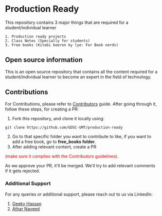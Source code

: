 # Production Ready
This repository contains 3 major things that are required for a student/individual learner

    1. Production ready projects
    2. Class Notes (Specially for students)
    3. Free books (Kitabi keeron ky lye: For Book nerds)


## Open source information
This is an open source repository that contains all the content required for a student/individual learner to become an expert in the field of technology.

## Contributions
For Contributions, please refer to [Contributors](contributors.md) guide. After going through it, follow these steps, for creating a PR:

1. Fork this repository, and clone it locally using:
```bash
git clone https://github.com/GDSC-UMT/production-ready
```
2. Go to that specific folder you want to contribute to like, if you want to add a free book, go to **free_books folder**.
3. After adding relevant content, create a PR 

<p style="color:red">(make sure it complies with the Contributors guidelines).</p>

As we approve your PR, it'll be merged. We'll try to add relevant comments if it gets rejected.

### Additional Support
For any queries or additional support, please reach out to us via LinkedIn:

1. [Geeky Hassan](https://www.linkedin.com/in/geeky-hassan/)
2. [Athar Naveed](https://github.com/Athar-Naveed)